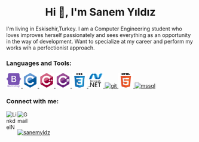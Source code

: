 <h1 align="center">Hi 👋, I'm Sanem Yıldız</h1>  
<p>I'm living in Eskisehir,Turkey. I am a Computer Engineering student who loves improves herself passionately and sees everything as an opportunity in the way of development. Want to specialize at my career and perform my works wih a perfectionist approach.</p>  
  

<h3 align="left">Languages and Tools:</h3>  
<p align="left"> <a href="https://getbootstrap.com" target="_blank" rel="noreferrer"> <img src="https://raw.githubusercontent.com/devicons/devicon/master/icons/bootstrap/bootstrap-plain-wordmark.svg" alt="bootstrap" width="40" height="40"/> </a> <a href="https://www.cprogramming.com/" target="_blank" rel="noreferrer"> <img src="https://raw.githubusercontent.com/devicons/devicon/master/icons/c/c-original.svg" alt="c" width="40" height="40"/> </a> <a href="https://www.w3schools.com/cpp/" target="_blank" rel="noreferrer"> <img src="https://raw.githubusercontent.com/devicons/devicon/master/icons/cplusplus/cplusplus-original.svg" alt="cplusplus" width="40" height="40"/> </a> <a href="https://www.w3schools.com/cs/" target="_blank" rel="noreferrer"> <img src="https://raw.githubusercontent.com/devicons/devicon/master/icons/csharp/csharp-original.svg" alt="csharp" width="40" height="40"/> </a> <a href="https://www.w3schools.com/css/" target="_blank" rel="noreferrer"> <img src="https://raw.githubusercontent.com/devicons/devicon/master/icons/css3/css3-original-wordmark.svg" alt="css3" width="40" height="40"/> </a> <a href="https://dotnet.microsoft.com/" target="_blank" rel="noreferrer"> <img src="https://raw.githubusercontent.com/devicons/devicon/master/icons/dot-net/dot-net-original-wordmark.svg" alt="dotnet" width="40" height="40"/> </a> <a href="https://git-scm.com/" target="_blank" rel="noreferrer"> <img src="https://www.vectorlogo.zone/logos/git-scm/git-scm-icon.svg" alt="git" width="40" height="40"/> </a> <a href="https://www.w3.org/html/" target="_blank" rel="noreferrer"> <img src="https://raw.githubusercontent.com/devicons/devicon/master/icons/html5/html5-original-wordmark.svg" alt="html5" width="40" height="40"/> </a> <a href="https://www.microsoft.com/en-us/sql-server" target="_blank" rel="noreferrer"> <img src="https://www.svgrepo.com/show/303229/microsoft-sql-server-logo.svg" alt="mssql" width="40" height="40"/> </a> </p>
<h3 align="left">Connect with me:</h3>  
<p >  
<a target="_blank" href="https://www.linkedin.com/in/sanem-y%C4%B1ld%C4%B1z-kavuko%C4%9Flu-162a8b172/">
  <img align="left" alt="LinkdeIN" width="30px" src="https://cdn.jsdelivr.net/npm/simple-icons@v3/icons/linkedin.svg"  />
</a>
<a target="_blank" href="mailto:sanemkavukoglu420@gmail.com"><img align="left" alt="Gmail" width="30px" src="https://cdn.jsdelivr.net/npm/simple-icons@v3/icons/gmail.svg" />
</p>  

<br>  <br>
<p align="left"> <img src="https://komarev.com/ghpvc/?username=sanemyldz&label=Profile%20views&color=0e75b6&style=flat" alt="sanemyldz" /> </p>  
